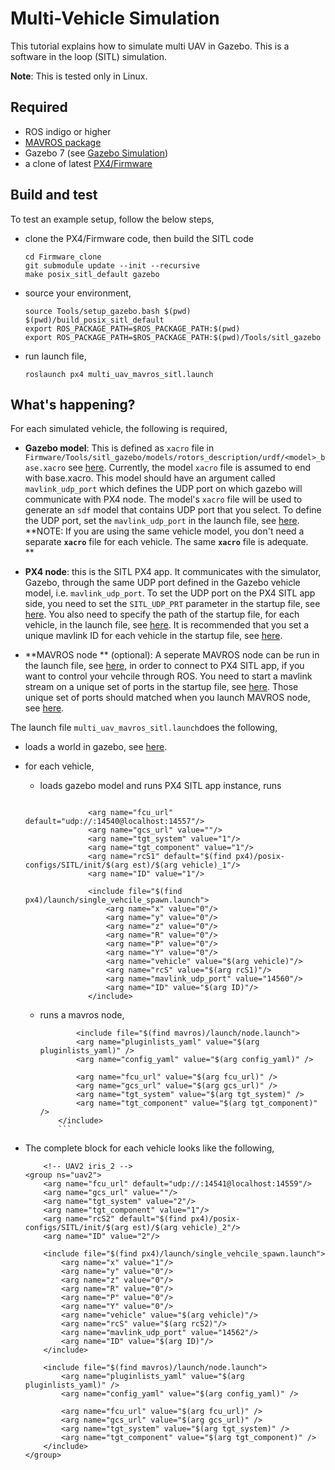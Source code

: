 # Multi-Vehicle Simulation

This tutorial explains how to simulate multi UAV in Gazebo. This is a software in the loop \(SITL\) simulation.

**Note**: This is tested only in Linux.

## Required

* ROS indigo or higher 
* [MAVROS package](http://wiki.ros.org/mavros)
* Gazebo 7 \(see [Gazebo Simulation](/simulation/gazebo.md)\)
* a clone of latest [PX4/Firmware](https://github.com/PX4/Firmware)

## Build and test

To test an example setup, follow the below steps,

* clone the PX4/Firmware code, then build the SITL code
  ```
  cd Firmware_clone
  git submodule update --init --recursive
  make posix_sitl_default gazebo
  ```
* source your environment,

  ```
  source Tools/setup_gazebo.bash $(pwd) $(pwd)/build_posix_sitl_default
  export ROS_PACKAGE_PATH=$ROS_PACKAGE_PATH:$(pwd)
  export ROS_PACKAGE_PATH=$ROS_PACKAGE_PATH:$(pwd)/Tools/sitl_gazebo
  ```

* run launch file,

  ```
  roslaunch px4 multi_uav_mavros_sitl.launch
  ```

## What's happening?

For each simulated vehicle, the following is required,

* **Gazebo model**: This is defined as `xacro` file in `Firmware/Tools/sitl_gazebo/models/rotors_description/urdf/<model>_base.xacro` see [here](https://github.com/PX4/sitl_gazebo/tree/02060a86652b736ca7dd945a524a8bf84eaf5a05/models/rotors_description/urdf). Currently, the model `xacro` file is assumed to end with base.xacro. This model should have an argument called  `mavlink_udp_port` which defines the UDP port on which gazebo will communicate with PX4 node. The model's `xacro` file will be used to generate an `sdf` model that contains UDP port that you select. To define the UDP port, set the `mavlink_udp_port` in the launch file, see [here](https://github.com/PX4/Firmware/blob/master/launch/multi_uav_mavros_sitl.launch#L48).  
  **NOTE: If you are using the same vehicle model, you don't need  a separate **`xacro`** file for each vehicle. The same **`xacro`** file is adequate.                
  **

* **PX4 node**: this is the SITL PX4 app. It communicates with the simulator, Gazebo, through the same UDP port defined in the Gazebo vehicle model, i.e. `mavlink_udp_port`. To set the UDP port on the PX4 SITL app side, you need to set the `SITL_UDP_PRT` parameter in the startup file, see [here](https://github.com/PX4/Firmware/blob/master/posix-configs/SITL/init/ekf2/iris_1#L48). You also need to specify the path of the startup file, for each vehicle, in the launch file, see [here](https://github.com/PX4/Firmware/blob/master/launch/multi_uav_mavros_sitl.launch#L36). It is recommended that you set a unique mavlink ID for each vehicle in the startup file, see [here](https://github.com/PX4/Firmware/blob/master/posix-configs/SITL/init/ekf2/iris_2#L4).

* **MAVROS node ** \(optional\): A seperate MAVROS node can be run in the launch file, see [here](https://github.com/PX4/Firmware/blob/master/launch/multi_uav_mavros_sitl.launch#L85-L93), in order to connect to PX4 SITL app, if you want to control your vehcile through ROS. You need to start a mavlink stream on a unique set of ports in the startup file, see [here](https://github.com/PX4/Firmware/blob/master/posix-configs/SITL/init/ekf2/iris_2#L67).  Those unique set of ports should matched when you launch MAVROS node, see [here](https://github.com/PX4/Firmware/blob/master/launch/multi_uav_mavros_sitl.launch#L65).

The launch file `multi_uav_mavros_sitl.launch`does the following,

* loads a world in gazebo, see [here](https://github.com/PX4/Firmware/blob/master/launch/multi_uav_mavros_sitl.launch#L21-L28).
* for each vehicle,

  * loads gazebo model and runs PX4 SITL app instance, runs
  ```

                <arg name="fcu_url" default="udp://:14540@localhost:14557"/>
                <arg name="gcs_url" value=""/>
                <arg name="tgt_system" value="1"/> 
                <arg name="tgt_component" value="1"/>
                <arg name="rcS1" default="$(find px4)/posix-configs/SITL/init/$(arg est)/$(arg vehicle)_1"/>
                <arg name="ID" value="1"/>

                <include file="$(find px4)/launch/single_vehcile_spawn.launch">
                    <arg name="x" value="0"/>
                    <arg name="y" value="0"/>
                    <arg name="z" value="0"/>
                    <arg name="R" value="0"/>
                    <arg name="P" value="0"/>
                    <arg name="Y" value="0"/>
                    <arg name="vehicle" value="$(arg vehicle)"/>
                    <arg name="rcS" value="$(arg rcS1)"/>
                    <arg name="mavlink_udp_port" value="14560"/>
                    <arg name="ID" value="$(arg ID)"/>
                </include>
    ```
    
  * runs a mavros node,
    ```
            <include file="$(find mavros)/launch/node.launch">
            <arg name="pluginlists_yaml" value="$(arg pluginlists_yaml)" />
            <arg name="config_yaml" value="$(arg config_yaml)" />

            <arg name="fcu_url" value="$(arg fcu_url)" />
            <arg name="gcs_url" value="$(arg gcs_url)" />
            <arg name="tgt_system" value="$(arg tgt_system)" />
            <arg name="tgt_component" value="$(arg tgt_component)" />
        </include>
        ```
* The complete block for each vehicle looks like the following,
    ```
        <!-- UAV2 iris_2 -->
    <group ns="uav2">
        <arg name="fcu_url" default="udp://:14541@localhost:14559"/>
        <arg name="gcs_url" value=""/>
        <arg name="tgt_system" value="2"/> 
        <arg name="tgt_component" value="1"/>
        <arg name="rcS2" default="$(find px4)/posix-configs/SITL/init/$(arg est)/$(arg vehicle)_2"/>
        <arg name="ID" value="2"/>

        <include file="$(find px4)/launch/single_vehcile_spawn.launch">
            <arg name="x" value="1"/>
            <arg name="y" value="0"/>
            <arg name="z" value="0"/>
            <arg name="R" value="0"/>
            <arg name="P" value="0"/>
            <arg name="Y" value="0"/>
            <arg name="vehicle" value="$(arg vehicle)"/>
            <arg name="rcS" value="$(arg rcS2)"/>
            <arg name="mavlink_udp_port" value="14562"/>
            <arg name="ID" value="$(arg ID)"/>
        </include>

        <include file="$(find mavros)/launch/node.launch">
            <arg name="pluginlists_yaml" value="$(arg pluginlists_yaml)" />
            <arg name="config_yaml" value="$(arg config_yaml)" />

            <arg name="fcu_url" value="$(arg fcu_url)" />
            <arg name="gcs_url" value="$(arg gcs_url)" />
            <arg name="tgt_system" value="$(arg tgt_system)" />
            <arg name="tgt_component" value="$(arg tgt_component)" />
        </include>
    </group>
    ```